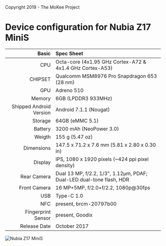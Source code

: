 Copyright 2019 - The MoKee Project

Device configuration for Nubia Z17 MiniS
=======================================================

Basic   | Spec Sheet
-------:|:-------------------------------------------------------------------------
CPU     | Octa-core (4x1.95 GHz Cortex-A72 & 4x1.4 GHz Cortex-A53)
CHIPSET | Qualcomm MSM8976 Pro Snapdragon 653 (28 nm)
GPU     | Adreno 510
Memory  | 6GB (LPDDR3 933MHz)
Shipped Android Version | Android 7.1.1 (Nougat)
Storage | 64GB (eMMC 5.1)
Battery | 3200 mAh (NeoPower 3.0)
Weigth | 155 g (5.47 oz)
Dimensions | 147.5 x 71.2 x 7.6 mm (5.81 x 2.80 x 0.30 in)
Display | IPS, 1080 x 1920 pixels (~424 ppi pixel density)
Rear Camera  | Dual 13 MP, f/2.2, 1/3", 1.12µm, PDAF; Dual-LED dual-tone flash, HDR
Front Camera | 16 MP+5MP, f/2.0+f/2.2, 1080p@30fps
USB          | Type-C 1.0
NFC          | present, brcm-20797b00
Fingerprint Sensor | present, Goodix
Release Date | October 2017

![Nubia Z17 MiniS](https://fdn2.gsmarena.com/vv/bigpic/zte-nubia-z17-minis.jpg "Nubia Z17 MiniS")
